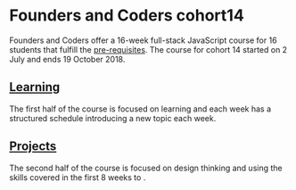# Founders and Coders cohort14 
Founders and Coders offer a 16-week full-stack JavaScript course for 16 students that fulfill the [pre-requisites](https://foundersandcoders.com/apply/prerequisites/). 
The course for cohort 14 started on 2 July and ends 19 October 2018.



## [Learning](https://github.com/njons/Founders-and-Coders-cohort14/tree/master/Learning)
The first half of the course is focused on learning and each week has a structured schedule introducing a new topic each week.  
## [Projects]()
The second half of the course is focused on design thinking and using the skills covered in the first 8 weeks to
. 
